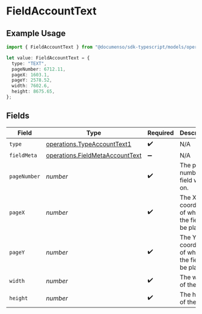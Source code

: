 # FieldAccountText

## Example Usage

```typescript
import { FieldAccountText } from "@documenso/sdk-typescript/models/operations";

let value: FieldAccountText = {
  type: "TEXT",
  pageNumber: 6712.11,
  pageX: 1603.1,
  pageY: 2578.52,
  width: 7602.6,
  height: 8675.65,
};
```

## Fields

| Field                                                                              | Type                                                                               | Required                                                                           | Description                                                                        |
| ---------------------------------------------------------------------------------- | ---------------------------------------------------------------------------------- | ---------------------------------------------------------------------------------- | ---------------------------------------------------------------------------------- |
| `type`                                                                             | [operations.TypeAccountText1](../../models/operations/typeaccounttext1.md)         | :heavy_check_mark:                                                                 | N/A                                                                                |
| `fieldMeta`                                                                        | [operations.FieldMetaAccountText](../../models/operations/fieldmetaaccounttext.md) | :heavy_minus_sign:                                                                 | N/A                                                                                |
| `pageNumber`                                                                       | *number*                                                                           | :heavy_check_mark:                                                                 | The page number the field will be on.                                              |
| `pageX`                                                                            | *number*                                                                           | :heavy_check_mark:                                                                 | The X coordinate of where the field will be placed.                                |
| `pageY`                                                                            | *number*                                                                           | :heavy_check_mark:                                                                 | The Y coordinate of where the field will be placed.                                |
| `width`                                                                            | *number*                                                                           | :heavy_check_mark:                                                                 | The width of the field.                                                            |
| `height`                                                                           | *number*                                                                           | :heavy_check_mark:                                                                 | The height of the field.                                                           |